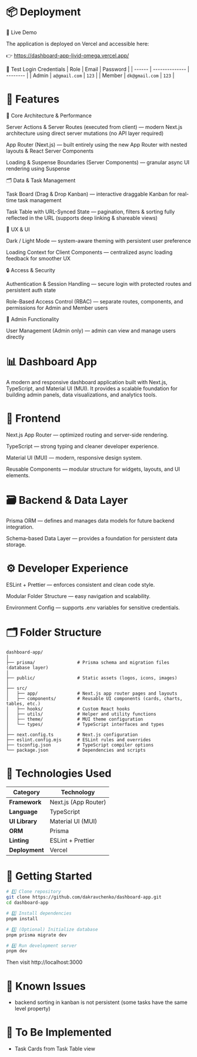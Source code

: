# 📦 Deployment

🚀 Live Demo

The application is deployed on Vercel and accessible here:

👉 https://dashboard-app-livid-omega.vercel.app/

🔐 Test Login Credentials
| Role   | Email          | Password |
| ------ | -------------- | -------- |
| Admin  | `a@gmail.com`  | `123`    |
| Member | `dk@gmail.com` | `123`    |

# 🚀 Features

🧠 Core Architecture & Performance

Server Actions & Server Routes (executed from client) — modern Next.js architecture using direct server mutations (no API layer required)

App Router (Next.js) — built entirely using the new App Router with nested layouts & React Server Components

Loading & Suspense Boundaries (Server Components) — granular async UI rendering using Suspense

🗂 Data & Task Management

Task Board (Drag & Drop Kanban) — interactive draggable Kanban for real-time task management

Task Table with URL-Synced State — pagination, filters & sorting fully reflected in the URL (supports deep linking & shareable views)

🎨 UX & UI

Dark / Light Mode — system-aware theming with persistent user preference

Loading Context for Client Components — centralized async loading feedback for smoother UX

🔒 Access & Security

Authentication & Session Handling — secure login with protected routes and persistent auth state

Role-Based Access Control (RBAC) — separate routes, components, and permissions for Admin and Member users

👤 Admin Functionality

User Management (Admin only) — admin can view and manage users directly



# 📊 Dashboard App

A modern and responsive dashboard application built with Next.js, TypeScript, and Material UI (MUI).
It provides a scalable foundation for building admin panels, data visualizations, and analytics tools.

# 🧩 Frontend

Next.js App Router — optimized routing and server-side rendering.

TypeScript — strong typing and cleaner developer experience.

Material UI (MUI) — modern, responsive design system.

Reusable Components — modular structure for widgets, layouts, and UI elements.

# 🗃️ Backend & Data Layer

Prisma ORM — defines and manages data models for future backend integration.

Schema-based Data Layer — provides a foundation for persistent data storage.

# ⚙️ Developer Experience

ESLint + Prettier — enforces consistent and clean code style.

Modular Folder Structure — easy navigation and scalability.

Environment Config — supports .env variables for sensitive credentials.

# 🗂️ Folder Structure
```text
dashboard-app/
│
├── prisma/                # Prisma schema and migration files (database layer)
│
├── public/                # Static assets (logos, icons, images)
│
├── src/
│   ├── app/               # Next.js app router pages and layouts
│   ├── components/        # Reusable UI components (cards, charts, tables, etc.)
│   ├── hooks/             # Custom React hooks
│   ├── utils/             # Helper and utility functions
│   ├── theme/             # MUI theme configuration
│   └── types/             # TypeScript interfaces and types
│
├── next.config.ts         # Next.js configuration
├── eslint.config.mjs      # ESLint rules and overrides
├── tsconfig.json          # TypeScript compiler options
└── package.json           # Dependencies and scripts
```

# 🧠 Technologies Used
| Category | Technology |
|-----------|-------------|
| **Framework** | Next.js (App Router) |
| **Language** | TypeScript |
| **UI Library** | Material UI (MUI) |
| **ORM** | Prisma |
| **Linting** | ESLint + Prettier |
| **Deployment** | Vercel |

# 🧩 Getting Started
```bash
# 1️⃣ Clone repository
git clone https://github.com/dakravchenko/dashboard-app.git
cd dashboard-app

# 2️⃣ Install dependencies
pnpm install

# 3️⃣ (Optional) Initialize database
pnpm prisma migrate dev

# 4️⃣ Run development server
pnpm dev
```

Then visit http://localhost:3000

# 🐞 Known Issues
- backend sorting in kanban is not persistent (some tasks have the same level property)
# 🚧 To Be Implemented
- Task Cards from Task Table view

